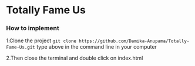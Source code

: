 # Totally Fame Us
### How to implement

1.Clone the project
    ```git clone https://github.com/Damika-Anupama/Totally-Fame-Us.git```
type above in the command line in your computer

2.Then close the terminal and double click on index.html
